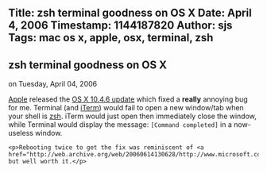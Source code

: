 Title: zsh terminal goodness on OS X
Date: April 4, 2006
Timestamp: 1144187820
Author: sjs
Tags: mac os x, apple, osx, terminal, zsh
----


  <a href="http://web.archive.org/web/20060614130628/http://sami.samhuri.net/admin/content/edit/48" class="admintools" id="admin_article" style="display: none;">edit</a>
  <h2>zsh terminal goodness on OS X</h2>
  <p class="auth"><!-- Posted by <a href="mailto:sjs@uvic.ca">Sami Jensen Samhuri</a> -->
  <span class="typo_date" title="Tue, 04 Apr 2006 21:57:00 GMT">on Tuesday, April 04, 2006</span></p>
  <p><a href="http://web.archive.org/web/20060614130628/http://www.apple.com/">Apple</a> released the <a href="http://web.archive.org/web/20060614130628/http://docs.info.apple.com/article.html?artnum=303411"><span class="caps">OS X 10</span>.4.6 update</a> which fixed a <strong>really</strong> annoying bug for me. Terminal (and <a href="http://web.archive.org/web/20060614130628/http://iterm.sourceforge.net/">iTerm</a>) would fail to open a new window/tab when your shell is <a href="http://web.archive.org/web/20060614130628/http://zsh.sourceforge.net/">zsh</a>. iTerm would just open then immediately close the window, while Terminal would display the message: <code>[Command completed]</code> in a now-useless window.</p>


	<p>Rebooting twice to get the fix was reminiscent of <a href="http://web.archive.org/web/20060614130628/http://www.microsoft.com/windows/default.mspx">Windows</a>, but well worth it.</p>

